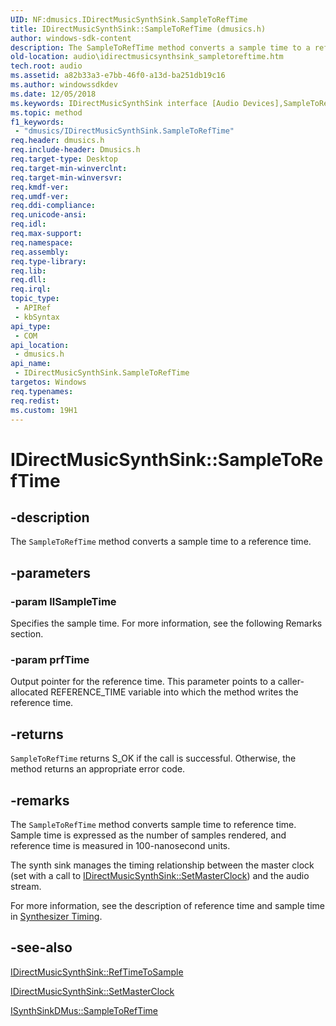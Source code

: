 ```yaml
---
UID: NF:dmusics.IDirectMusicSynthSink.SampleToRefTime
title: IDirectMusicSynthSink::SampleToRefTime (dmusics.h)
author: windows-sdk-content
description: The SampleToRefTime method converts a sample time to a reference time.
old-location: audio\idirectmusicsynthsink_sampletoreftime.htm
tech.root: audio
ms.assetid: a82b33a3-e7bb-46f0-a13d-ba251db19c16
ms.author: windowssdkdev
ms.date: 12/05/2018
ms.keywords: IDirectMusicSynthSink interface [Audio Devices],SampleToRefTime method, IDirectMusicSynthSink.SampleToRefTime, IDirectMusicSynthSink::SampleToRefTime, SampleToRefTime, SampleToRefTime method [Audio Devices], SampleToRefTime method [Audio Devices],IDirectMusicSynthSink interface, audio.idirectmusicsynthsink_sampletoreftime, audmp-routines_fc97fec3-8fa0-4f6a-82b5-b99c434341c4.xml, dmusics/IDirectMusicSynthSink::SampleToRefTime
ms.topic: method
f1_keywords: 
 - "dmusics/IDirectMusicSynthSink.SampleToRefTime"
req.header: dmusics.h
req.include-header: Dmusics.h
req.target-type: Desktop
req.target-min-winverclnt: 
req.target-min-winversvr: 
req.kmdf-ver: 
req.umdf-ver: 
req.ddi-compliance: 
req.unicode-ansi: 
req.idl: 
req.max-support: 
req.namespace: 
req.assembly: 
req.type-library: 
req.lib: 
req.dll: 
req.irql: 
topic_type:
 - APIRef
 - kbSyntax
api_type:
 - COM
api_location:
 - dmusics.h
api_name:
 - IDirectMusicSynthSink.SampleToRefTime
targetos: Windows
req.typenames: 
req.redist: 
ms.custom: 19H1
---
```


# IDirectMusicSynthSink::SampleToRefTime


## -description


The <code>SampleToRefTime</code> method converts a sample time to a reference time.


## -parameters




### -param llSampleTime

Specifies the sample time. For more information, see the following Remarks section.


### -param prfTime

Output pointer for the reference time. This parameter points to a caller-allocated REFERENCE_TIME variable into which the method writes the reference time.


## -returns



<code>SampleToRefTime</code> returns S_OK if the call is successful. Otherwise, the method returns an appropriate error code. 




## -remarks



The <code>SampleToRefTime</code> method converts sample time to reference time. Sample time is expressed as the number of samples rendered, and reference time is measured in 100-nanosecond units.

The synth sink manages the timing relationship between the master clock (set with a call to <a href="https://docs.microsoft.com/windows/desktop/api/dmusics/nf-dmusics-idirectmusicsynthsink-setmasterclock">IDirectMusicSynthSink::SetMasterClock</a>) and the audio stream.

For more information, see the description of reference time and sample time in <a href="https://docs.microsoft.com/windows-hardware/drivers/audio/synthesizer-timing">Synthesizer Timing</a>.




## -see-also




<a href="https://docs.microsoft.com/windows/desktop/api/dmusics/nf-dmusics-idirectmusicsynthsink-reftimetosample">IDirectMusicSynthSink::RefTimeToSample</a>



<a href="https://docs.microsoft.com/windows/desktop/api/dmusics/nf-dmusics-idirectmusicsynthsink-setmasterclock">IDirectMusicSynthSink::SetMasterClock</a>



<a href="https://docs.microsoft.com/windows-hardware/drivers/ddi/content/dmusicks/nf-dmusicks-isynthsinkdmus-sampletoreftime">ISynthSinkDMus::SampleToRefTime</a>
 

 

